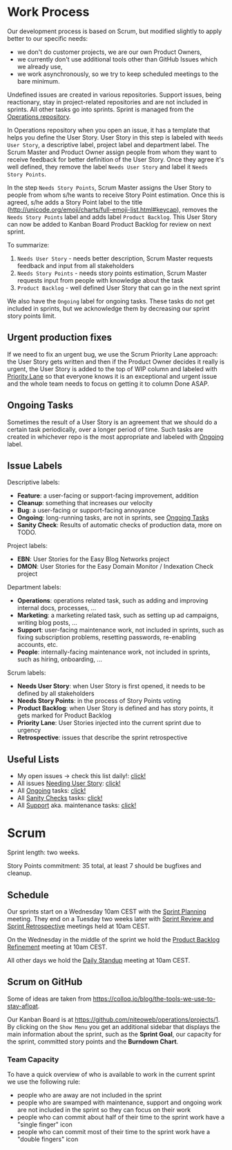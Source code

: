 # Work Process

Our development process is based on Scrum, but modified slightly to apply better to our specific needs:

 * we don't do customer projects, we are our own Product Owners,
 * we currently don't use additional tools other than GitHub Issues which we already use,
 * we work asynchronously, so we try to keep scheduled meetings to the bare minimum.

Undefined issues are created in various repositories. Support issues, being reactionary, stay in project-related repositories and are not included in sprints. All other tasks go into sprints. Sprint is managed from the [Operations repository](https://github.com/niteoweb/operations/issues).

In Operations repository when you open an issue, it has a template that helps you define the User Story. User Story in this step is labeled with `Needs User Story`, a descriptive label, project label and department label. The Scrum Master and Product Owner assign people from whom they want to receive feedback for better definition of the User Story. Once they agree it's well defined, they remove the label `Needs User Story` and label it `Needs Story Points`.

In the step `Needs Story Points`, Scrum Master assigns the User Story to people from whom s/he wants to receive Story Point estimation. Once this is agreed, s/he adds a Story Point label to the title (http://unicode.org/emoji/charts/full-emoji-list.html#keycap), removes the `Needs Story Points` label and adds label `Product Backlog`. This User Story can now be added to Kanban Board Product Backlog for review on next sprint.

To summarize:

1. `Needs User Story` - needs better description, Scrum Master requests feedback and input from all stakeholders
2. `Needs Story Points` - needs story points estimation, Scrum Master requests input from people with knowledge about the task
3. `Product Backlog` - well defined User Story that can go in the next sprint

We also have the `Ongoing` label for ongoing tasks. These tasks do not get included in sprints, but we acknowledge them by decreasing our sprint story points limit.


## Urgent production fixes

If we need to fix an urgent bug, we use the Scrum Priority Lane approach: the User Story gets written and then if the Product Owner decides it really is urgent, the User Story is added to the top of WIP column and labeled with [Priority Lane](#label_priority_lane) so that everyone knows it is an exceptional and urgent issue and the whole team needs to focus on getting it to column Done ASAP.


## Ongoing Tasks

Sometimes the result of a User Story is an agreement that we should do a certain task periodically, over a longer period of time. Such tasks are created in whichever repo is the most appropriate and labeled with [Ongoing](#label_ongoing) label.


## Issue Labels

Descriptive labels:

 * <a name="label_feature"></a>**Feature**: a user-facing or support-facing improvement, addition
 * <a name="label_cleanup"></a>**Cleanup**: something that increases our velocity
 * <a name="label_bug"></a>**Bug**: a user-facing or support-facing annoyance
 * <a name="label_ongoing"></a>**Ongoing**: long-running tasks, are not in sprints, see [Ongoing Tasks](#ongoing-tasks)
 * <a name="label_sanity_check"></a>**Sanity Check**: Results of automatic checks of production data, more on TODO.

Project labels:

 * <a name="label_ebn"></a>**EBN**: User Stories for the Easy Blog Networks project
 * <a name="label_dmon"></a>**DMON**: User Stories for the Easy Domain Monitor / Indexation Check project

Department labels:

 * <a name="label_operations"></a>**Operations**: operations related task, such as adding and improving internal docs, processes, …
 * <a name="label_marketing"></a>**Marketing**: a marketing related task, such as setting up ad campaigns, writing blog posts, ...
 * <a name="label_support"></a>**Support**: user-facing maintenance work, not included in sprints, such as fixing subscription problems, resetting passwords, re-enabling accounts, etc.
 * <a name="label_people"></a>**People**: internally-facing maintenance work, not included in sprints, such as hiring, onboarding, ...

Scrum labels:

* <a name="label_needs_user_story"></a>**Needs User Story**: when User Story is first opened, it needs to be defined by all stakeholders
* <a name="label_needs_story_points"></a>**Needs Story Points**: in the process of Story Points voting
* <a name="label_product_backlog"></a>**Product Backlog**: when User Story is defined and has story points, it gets marked for Product Backlog
* <a name="label_priority_lane"></a>**Priority Lane**: User Stories injected into the current sprint due to urgency
* <a name="label_retrospective"></a>**Retrospective**: issues that describe the sprint retrospective


## Useful Lists

 * My open issues -> check this list daily!: [click!](https://github.com/issues/assigned)
 * All issues [Needing User Story](#label_needs_user_story): [click!](https://github.com/search?utf8=%E2%9C%93&q=is%3Aopen+label%3A%22Needs+User+Story%22+org%3Aniteoweb&type=)
 * All [Ongoing](#label_ongoing) tasks: [click!](https://github.com/search?utf8=%E2%9C%93&q=is%3Aopen+label%3A%22Ongoing%22+org%3Aniteoweb&type=)
 * All [Sanity Checks](#label_sanity_check) tasks: [click!](https://github.com/search?utf8=%E2%9C%93&q=is%3Aopen+label%3A%22Sanity+Check%22+org%3Aniteoweb&type=)
 * All [Support](#label_support) aka. maintenance tasks: [click!](https://github.com/search?utf8=%E2%9C%93&q=is%3Aopen+label%3A%22Support%22+org%3Aniteoweb&type=)


# Scrum

Sprint length: two weeks.

Story Points commitment: 35 total, at least 7 should be bugfixes and cleanup.


## Schedule

Our sprints start on a Wednesday 10am CEST with the [Sprint Planning](https://en.wikipedia.org/wiki/Scrum_(software_development)#Sprint_planning) meeting. They end on a Tuesday two weeks later with [Sprint Review and Sprint Retrospective](https://en.wikipedia.org/wiki/Scrum_(software_development)#Sprint_review_and_retrospective) meetings held at 10am CEST.

On the Wednesday in the middle of the sprint we hold the <a name="product_backlog_refinement_meeting"></a>[Product Backlog Refinement](https://en.wikipedia.org/wiki/Scrum_(software_development)#Backlog_refinement) meeting at 10am CEST.

All other days we hold the [Daily Standup](https://en.wikipedia.org/wiki/Scrum_(software_development)#Daily_scrum) meeting at 10am CEST.


## Scrum on GitHub

Some of ideas are taken from https://colloq.io/blog/the-tools-we-use-to-stay-afloat.

Our Kanban Board is at https://github.com/niteoweb/operations/projects/1. By clicking on the `Show Menu` you get an additional sidebar that displays the main information about the sprint, such as the **Sprint Goal**, our capacity for the sprint, committed story points and the **Burndown Chart**.


### Team Capacity

To have a quick overview of who is available to work in the current sprint we use the following rule:
 * people who are away are not included in the sprint
 * people who are swamped with maintenance, support and ongoing work are not included in the sprint so they can focus on their work
 * people who can commit about half of their time to the sprint work have a "single finger" icon
 * people who can commit most of their time to the sprint work have a "double fingers" icon





